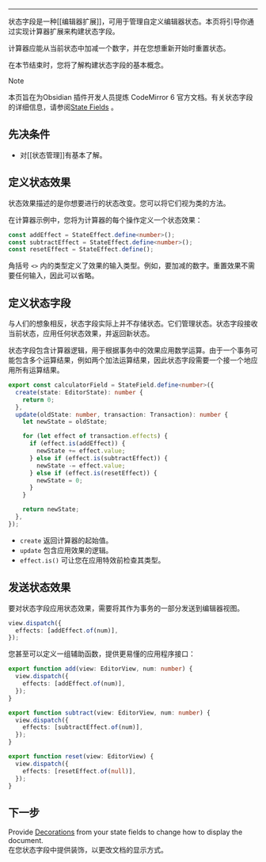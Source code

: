 
---
状态字段是一种[[编辑器扩展]]，可用于管理自定义编辑器状态。本页将引导你通过实现计算器扩展来构建状态字段。

计算器应能从当前状态中加减一个数字，并在您想重新开始时重置状态。

在本节结束时，您将了解构建状态字段的基本概念。


> [!NOTE]
> 
> 本页旨在为Obsidian 插件开发人员提炼 CodeMirror 6 官方文档。有关状态字段的详细信息，请参阅[State Fields](https://codemirror.net/docs/guide/#state-fields) 。

## 先决条件

- 对[[状态管理]]有基本了解。

## 定义状态效果

状态效果描述的是你想要进行的状态改变。您可以将它们视为类的方法。

在计算器示例中，您将为计算器的每个操作定义一个状态效果：

```ts
const addEffect = StateEffect.define<number>();
const subtractEffect = StateEffect.define<number>();
const resetEffect = StateEffect.define();
```

角括号 `<>` 内的类型定义了效果的输入类型。例如，要加减的数字。重置效果不需要任何输入，因此可以省略。

## 定义状态字段

与人们的想象相反，状态字段实际上并不存储状态。它们管理状态。状态字段接收当前状态，应用任何状态效果，并返回新状态。

状态字段包含计算器逻辑，用于根据事务中的效果应用数学运算。由于一个事务可能包含多个运算结果，例如两个加法运算结果，因此状态字段需要一个接一个地应用所有运算结果。

```ts
export const calculatorField = StateField.define<number>({
  create(state: EditorState): number {
    return 0;
  },
  update(oldState: number, transaction: Transaction): number {
    let newState = oldState;

    for (let effect of transaction.effects) {
      if (effect.is(addEffect)) {
        newState += effect.value;
      } else if (effect.is(subtractEffect)) {
        newState -= effect.value;
      } else if (effect.is(resetEffect)) {
        newState = 0;
      }
    }

    return newState;
  },
});
```

- `create` 返回计算器的起始值。
- `update` 包含应用效果的逻辑。
- `effect.is()` 可让您在应用特效前检查其类型。

## 发送状态效果

要对状态字段应用状态效果，需要将其作为事务的一部分发送到编辑器视图。

```ts
view.dispatch({
  effects: [addEffect.of(num)],
});
```

您甚至可以定义一组辅助函数，提供更易懂的应用程序接口：

```ts
export function add(view: EditorView, num: number) {
  view.dispatch({
    effects: [addEffect.of(num)],
  });
}

export function subtract(view: EditorView, num: number) {
  view.dispatch({
    effects: [subtractEffect.of(num)],
  });
}

export function reset(view: EditorView) {
  view.dispatch({
    effects: [resetEffect.of(null)],
  });
}
```

## 下一步

Provide [Decorations](https://docs.obsidian.md/Plugins/Editor/Decorations) from your state fields to change how to display the document.  
在您状态字段中提供装饰，以更改文档的显示方式。